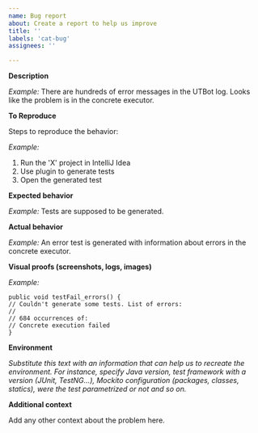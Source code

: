 ```yaml
---
name: Bug report
about: Create a report to help us improve
title: ''
labels: 'cat-bug'
assignees: ''

---
```


**Description**

_Example:_ There are hundreds of error messages in the UTBot log. Looks like the problem is in the concrete executor.

**To Reproduce**

Steps to reproduce the behavior:

_Example:_

1. Run the 'X' project in IntelliJ Idea
2. Use plugin to generate tests
3. Open the generated test

**Expected behavior**

_Example:_ Tests are supposed to be generated.

**Actual behavior**

_Example:_ An error test is generated with information about errors in the concrete executor.

**Visual proofs (screenshots, logs, images)**

_Example:_
~~~
public void testFail_errors() {
// Couldn't generate some tests. List of errors:
//
// 684 occurrences of:
// Concrete execution failed
}
~~~

**Environment**

_Substitute this text with an information that can help us to recreate the environment. For instance, specify Java version, test framework with a version (JUnit, TestNG...), Mockito configuration (packages, classes, statics), were the test parametrized or not and so on._

**Additional context**

Add any other context about the problem here.
